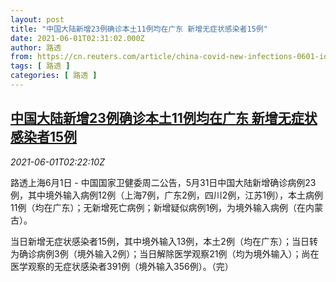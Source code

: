 ```yaml
---
layout: post
title: "中国大陆新增23例确诊本土11例均在广东 新增无症状感染者15例"
date: 2021-06-01T02:31:02.000Z
author: 路透
from: https://cn.reuters.com/article/china-covid-new-infections-0601-idCNKCS2DD25I
tags: [ 路透 ]
categories: [ 路透 ]
---
```

<!--1622514662000-->
[中国大陆新增23例确诊本土11例均在广东 新增无症状感染者15例](https://cn.reuters.com/article/china-covid-new-infections-0601-idCNKCS2DD25I)
------

<div>
<div><i>2021-06-01T02:22:10Z</i></div><p>路透上海6月1日 - 中国国家卫健委周二公告，5月31日中国大陆新增确诊病例23例，其中境外输入病例12例（上海7例，广东2例，四川2例，江苏1例），本土病例11例（均在广东）；无新增死亡病例；新增疑似病例1例，为境外输入病例（在内蒙古）。</p><p>当日新增无症状感染者15例，其中境外输入13例，本土2例（均在广东）；当日转为确诊病例3例（境外输入2例）；当日解除医学观察21例（均为境外输入）；尚在医学观察的无症状感染者391例（境外输入356例）。（完）</p>
</div>
